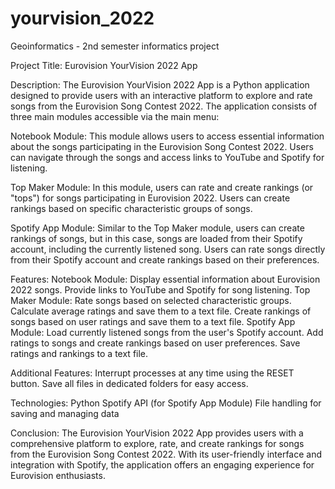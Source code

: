 # yourvision_2022
Geoinformatics - 2nd semester informatics project

Project Title: 
Eurovision YourVision 2022 App

Description:
The Eurovision YourVision 2022 App is a Python application designed to provide users with an interactive platform to explore and rate songs from the Eurovision Song Contest 2022. The application consists of three main modules accessible via the main menu:


Notebook Module:
This module allows users to access essential information about the songs participating in the Eurovision Song Contest 2022.
Users can navigate through the songs and access links to YouTube and Spotify for listening.

Top Maker Module:
In this module, users can rate and create rankings (or "tops") for songs participating in Eurovision 2022.
Users can create rankings based on specific characteristic groups of songs.

Spotify App Module:
Similar to the Top Maker module, users can create rankings of songs, but in this case, songs are loaded from their Spotify account, including the currently listened song.
Users can rate songs directly from their Spotify account and create rankings based on their preferences.


Features:
Notebook Module:
Display essential information about Eurovision 2022 songs.
Provide links to YouTube and Spotify for song listening.
Top Maker Module:
Rate songs based on selected characteristic groups.
Calculate average ratings and save them to a text file.
Create rankings of songs based on user ratings and save them to a text file.
Spotify App Module:
Load currently listened songs from the user's Spotify account.
Add ratings to songs and create rankings based on user preferences.
Save ratings and rankings to a text file.


Additional Features:
Interrupt processes at any time using the RESET button.
Save all files in dedicated folders for easy access.


Technologies:
Python
Spotify API (for Spotify App Module)
File handling for saving and managing data


Conclusion:
The Eurovision YourVision 2022 App provides users with a comprehensive platform to explore, rate, and create rankings for songs from the Eurovision Song Contest 2022. With its user-friendly interface and integration with Spotify, the application offers an engaging experience for Eurovision enthusiasts.
